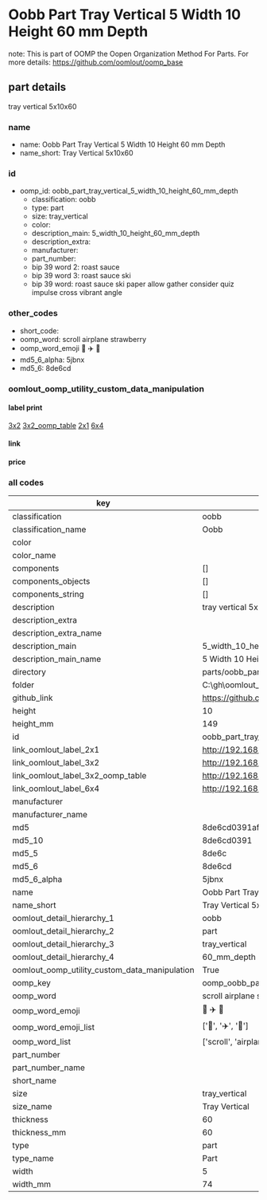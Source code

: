 # Oobb Part Tray Vertical 5 Width 10 Height 60 mm Depth  

note: This is part of OOMP the Oopen Organization Method For Parts. For more details: https://github.com/oomlout/oomp_base

##  part details
  



tray vertical 5x10x60



### name
* name: Oobb Part Tray Vertical 5 Width 10 Height 60 mm Depth
* name_short: Tray Vertical 5x10x60 
### id
* oomp_id: oobb_part_tray_vertical_5_width_10_height_60_mm_depth
  * classification: oobb
  * type: part
  * size: tray_vertical
  * color: 
  * description_main: 5_width_10_height_60_mm_depth
  * description_extra: 
  * manufacturer: 
  * part_number: 
  * bip 39 word 2: roast sauce
  * bip 39 word 3: roast sauce ski
  * bip 39 word: roast sauce ski paper allow gather consider quiz impulse cross vibrant angle

### other_codes
* short_code: 
* oomp_word: scroll airplane strawberry
* oomp_word_emoji :scroll: :airplane: :strawberry:
* md5_6_alpha: 5jbnx
* md5_6: 8de6cd






### oomlout_oomp_utility_custom_data_manipulation
#### label print
[3x2](http://192.168.1.245:1112/?label=oomp%205jbnx)
[3x2_oomp_table](http://192.168.1.108:1112/?label=oomp%205jbnx)
[2x1](http://192.168.1.242:1112/?label=oomp%205jbnx)
[6x4](http://192.168.1.55:1112/?label=oomp%205jbnx)    

#### link

                              

#### price







### all codes 
| key | value |  
| --- | --- |  
| classification | oobb |  
| classification_name | Oobb |  
| color |  |  
| color_name |  |  
| components | [] |  
| components_objects | [] |  
| components_string | [] |  
| description | tray vertical 5x10x60 |  
| description_extra |  |  
| description_extra_name |  |  
| description_main | 5_width_10_height_60_mm_depth |  
| description_main_name | 5 Width 10 Height 60 mm Depth |  
| directory | parts/oobb_part_tray_vertical_5_width_10_height_60_mm_depth |  
| folder | C:\gh\oomlout_oobb_version_4_generated_parts\parts\oobb_part_tray_vertical_5_width_10_height_60_mm_depth |  
| github_link | https://github.com/oomlout/oomlout_oomp_part_src/tree/main/parts/oobb_part_tray_vertical_5_width_10_height_60_mm_depth |  
| height | 10 |  
| height_mm | 149 |  
| id | oobb_part_tray_vertical_5_width_10_height_60_mm_depth |  
| link_oomlout_label_2x1 | http://192.168.1.242:1112/?label=oomp%205jbnx |  
| link_oomlout_label_3x2 | http://192.168.1.245:1112/?label=oomp%205jbnx |  
| link_oomlout_label_3x2_oomp_table | http://192.168.1.108:1112/?label=oomp%205jbnx |  
| link_oomlout_label_6x4 | http://192.168.1.55:1112/?label=oomp%205jbnx |  
| manufacturer |  |  
| manufacturer_name |  |  
| md5 | 8de6cd0391afe5e9818359ff94afe5d8 |  
| md5_10 | 8de6cd0391 |  
| md5_5 | 8de6c |  
| md5_6 | 8de6cd |  
| md5_6_alpha | 5jbnx |  
| name | Oobb Part Tray Vertical 5 Width 10 Height 60 mm Depth |  
| name_short | Tray Vertical 5x10x60  |  
| oomlout_detail_hierarchy_1 | oobb |  
| oomlout_detail_hierarchy_2 | part |  
| oomlout_detail_hierarchy_3 | tray_vertical |  
| oomlout_detail_hierarchy_4 | 60_mm_depth |  
| oomlout_oomp_utility_custom_data_manipulation | True |  
| oomp_key | oomp_oobb_part_tray_vertical_5_width_10_height_60_mm_depth |  
| oomp_word | scroll airplane strawberry |  
| oomp_word_emoji | :scroll: :airplane: :strawberry: |  
| oomp_word_emoji_list | [':scroll:', ':airplane:', ':strawberry:'] |  
| oomp_word_list | ['scroll', 'airplane', 'strawberry'] |  
| part_number |  |  
| part_number_name |  |  
| short_name |  |  
| size | tray_vertical |  
| size_name | Tray Vertical |  
| thickness | 60 |  
| thickness_mm | 60 |  
| type | part |  
| type_name | Part |  
| width | 5 |  
| width_mm | 74 |  
